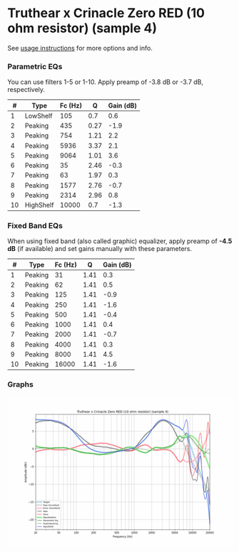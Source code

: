 # Truthear x Crinacle Zero RED (10 ohm resistor) (sample 4)
See [usage instructions](https://github.com/jaakkopasanen/AutoEq#usage) for more options and info.

### Parametric EQs
You can use filters 1-5 or 1-10. Apply preamp of -3.8 dB or -3.7 dB, respectively.

|   # | Type      |   Fc (Hz) |    Q |   Gain (dB) |
|-----|-----------|-----------|------|-------------|
|   1 | LowShelf  |       105 | 0.7  |         0.6 |
|   2 | Peaking   |       435 | 0.27 |        -1.9 |
|   3 | Peaking   |       754 | 1.21 |         2.2 |
|   4 | Peaking   |      5936 | 3.37 |         2.1 |
|   5 | Peaking   |      9064 | 1.01 |         3.6 |
|   6 | Peaking   |        35 | 2.46 |        -0.3 |
|   7 | Peaking   |        63 | 1.97 |         0.3 |
|   8 | Peaking   |      1577 | 2.76 |        -0.7 |
|   9 | Peaking   |      2314 | 2.96 |         0.8 |
|  10 | HighShelf |     10000 | 0.7  |        -1.3 |

### Fixed Band EQs
When using fixed band (also called graphic) equalizer, apply preamp of **-4.5 dB** (if available) and set gains manually with these parameters.

|   # | Type    |   Fc (Hz) |    Q |   Gain (dB) |
|-----|---------|-----------|------|-------------|
|   1 | Peaking |        31 | 1.41 |         0.3 |
|   2 | Peaking |        62 | 1.41 |         0.5 |
|   3 | Peaking |       125 | 1.41 |        -0.9 |
|   4 | Peaking |       250 | 1.41 |        -1.6 |
|   5 | Peaking |       500 | 1.41 |        -0.4 |
|   6 | Peaking |      1000 | 1.41 |         0.4 |
|   7 | Peaking |      2000 | 1.41 |        -0.7 |
|   8 | Peaking |      4000 | 1.41 |         0.3 |
|   9 | Peaking |      8000 | 1.41 |         4.5 |
|  10 | Peaking |     16000 | 1.41 |        -1.6 |

### Graphs
![](./Truthear%20x%20Crinacle%20Zero%20RED%20(10%20ohm%20resistor)%20(sample%204).png)
